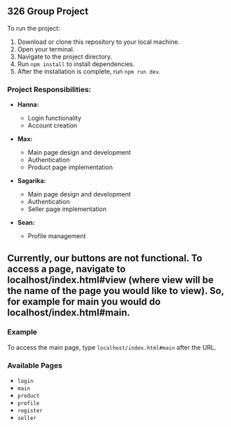 ## 326 Group Project

To run the project:

1. Download or clone this repository to your local machine.
2. Open your terminal.
3. Navigate to the project directory.
4. Run `npm install` to install dependencies.
5. After the installation is complete, run `npm run dev`.

### Project Responsibilities:

- **Hanna:**
  - Login functionality
  - Account creation

- **Max:**
  - Main page design and development
  - Authentication
  - Product page implementation

- **Sagarika:**
  - Main page design and development
  - Authentication
  - Seller page implementation

- **Sean:**
  - Profile management

## Currently, our buttons are not functional. To access a page, navigate to localhost/index.html#view (where view will be the name of the page you would like to view). So, for example for main you would do localhost/index.html#main.

### Example

To access the main page, type `localhost/index.html#main` after the URL.


### Available Pages

- `login`
- `main`
- `product`
- `profile`
- `register`
- `seller`


